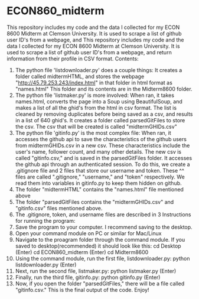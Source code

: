 # ECON860_midterm
This repository includes my code and the data I collected for my ECON 8600 Midterm at Clemson University. It is used to scrape a list of github user ID's from a webpage, and This repository includes my code and the data I collected for my ECON 8600 Midterm at Clemson University. It is used to scrape a list of github user ID's from a webpage, and return information from their profile in CSV format.
Contents:
1.	The python file 'listdownloader.py' does a couple things: It creates a folder called midtermHTML, and stores the webpage "http://45.79.253.243/index.html" in that folder in html format as "names.html" This folder and its contents are in the Midterm8600 folder.
2.	The python file 'listmaker.py' is more involved: When ran, it takes names.html, converts the page into a Soup using BeautifulSoup, and makes a list of all the ghid's from the html in csv format. The list is cleaned by removing duplicates before being saved as a csv, and results in a list of 640 ghid's. It creates a folder called parsedGitFiles to store the csv. The csv that will be created is called "midtermGHIDs.csv"
3.	The python file 'gitinfo.py' is the most complex file: When ran, it accesses the github api to save the characteristics of the github users from midtermGHIDs.csv in a new csv. These characteristics include the user's name, follower count, and many other details. The new csv is called "gitinfo.csv," and is saved in the parsedGitFiles folder. It accesses the github api through an authenticated session. To do this, we create a .gitignore file and 2 files that store our username and token. These ^^ files are called ".gitignore," "username," and "token" respectively. We read them into variables in gitinfo.py to keep them hidden on github.
4.	The folder "midtermHTML" contains the "names.html" file mentioned above
5.	The folder "parsedGitFiles contains the "midtermGHIDs.csv" and "gitinfo.csv" files mentioned above.
6.	The .gitignore, token, and username files are described in 3
Instructions for running the program:
1.	Save the program to your computer. I recommend saving to the desktop.
2.	Open your command module on PC or similar for Mac/Linux
3.	Navigate to the proagram folder through the command module. If you saved to desktop(recommended) it should look like this: cd Desktop (Enter) cd ECON860_midterm (Enter) cd Midterm8600
4.	Using the command module, run the first file, listdownloader.py: python listdownloader.py (Enter)
5.	Next, run the second file, listmaker.py: python listmaker.py (Enter)
6.	Finally, run the third file, gitinfo.py: python gitinfo.py (Enter)
7.	Now, if you open the folder "parsedGitFiles," there will be a file called "gitinfo.csv." This is the final output of the code. Enjoy!
